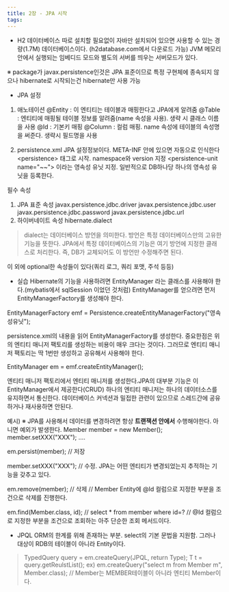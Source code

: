 ```yaml
---
title: 2장 - JPA 시작
tags:
---
```


- H2 데이터베이스
따로 설치할 필요없이 자바만 설치되어 있으면 사용할 수 있는 경량(1.7M) 데이터베이스이다.
(h2database.com에서 다운로드 가능)
JVM 메모리 안에서 실행되는 임베디드 모드와 별도의 서버를 띄우는 서버모드가 있다.

※ package가 javax.persistence인것은 JPA 표준이므로 특정 구현체에 종속되지 않으나
hibernate로 시작되는건 hibernate만 사용 가능

- JPA 설정
1) 애노테이션
@Entity : 이 엔티티는 테이블과 매핑한다고 JPA에게 알려줌
@Table : 엔티티에 매핑될 테이블 정보를 알려줌(name 속성을 사용). 생략 시 클래스 이름을 사용
@Id : 기본키 매핑
@Column : 컬럼 매핑. name 속성에 테이블의 속성명을 써준다. 생략시 필드명을 사용

2) persistence.xml
JPA 설정정보이다. META-INF 안에 있으면 자동으로 인식한다
\<persistence\> 태그로 시작. namespace와 version 지정
\<persistence-unit name="~~"\> 이라는 영속성 유닛 지정. 일반적으로 DB하나당 하나의 영속성 유닛을 등록한다.

필수 속성
1) JPA 표준 속성
javax.persistence.jdbc.driver
javax.persistence.jdbc.user
javax.persistence.jdbc.password
javax.persistence.jdbc.url
2) 하이버네이트 속성
hibernate.dialect
> dialect는 데이터베이스 방언을 의미한다. 방언은 특정 데이터베이스만의 고유한 기능을 뜻한다.
   JPA에서 특정 데이터베이스의 기능은 여기 방언에 지정한 클래스로 처리한다.
   즉, DB가 교체되어도 이 방언만 수정해주면 된다.

이 외에 optional한 속성들이 있다(쿼리 로그, 쿼리 포맷, 주석 등등)

- 실습
Hibernate의 기능을 사용하려면 EntityManager 라는 클래스를 사용해야 한다.(mybatis에서 sqlSession 이었던 것처럼)
EntityManager를 얻으려면 먼저 EntityManagerFactory를 생성해야 한다.

EntityManagerFactory emf = Persistence.createEntityManagerFactory("영속성유닛");

persistence.xml의 내용을 읽어 EntityManagerFactory를 생성한다.
중요한점은 위의 엔티티 매니저 팩토리를 생성하는 비용이 매우 크다는 것이다.
그러므로 엔티티 매니저 팩토리는 딱 1번만 생성하고 공유해서 사용해야 한다.

EntityManager em = emf.createEntityManager();

엔티티 매니저 팩토리에서 엔티티 매니저를 생성한다.JPA의 대부분 기능은 이 EntityManager에서 제공한다(CRUD)
하나의 엔티티 매니저는 하나의 데이터소스를 유지하면서 통신한다.
데이터베이스 커넥션과 밀접한 관련이 있으므로 스레드간에 공유하거나 재사용하면 안된다.

예시)
※ JPA를 사용해서 데이터를 변경하려면 항상 **트랜잭션 안에서** 수행해야한다. 아니면 예외가 발생한다.
Member member = new Member();
member.setXXX("XXX");
....

em.persist(member); // 저장

member.setXXX("XXX"); // 수정.  JPA는 어떤 엔티티가 변경되었는지 추적하는 기능을 갖추고 있다.

em.remove(member); // 삭제
// Member Entity에 @Id 컬럼으로 지정한 부분을 조건으로 삭제를 진행한다.

em.find(Member.class, id); // select * from member where id=?
// @Id 컬럼으로 지정한 부분을 조건으로 조회하는 아주 단순한 조회 메서드이다.

- JPQL
ORM의 한계를 위해 존재하는 부분.
select의 기본 문법을 지원함. 그러나 대상이 RDB의 테이블이 아니라 Entity이다.
> TypedQuery<T> query = em.createQuery(JPQL, return Type);
   T t = query.getReulstList();
ex) em.createQuery("select m from Member m", Member.class);
// Member는 MEMBER테이블이 아니라 엔티티 Member이다.
